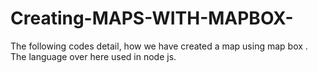 # Creating-MAPS-WITH-MAPBOX-
The following codes detail, how we have created a map using map box . The language over here used in node js.  
